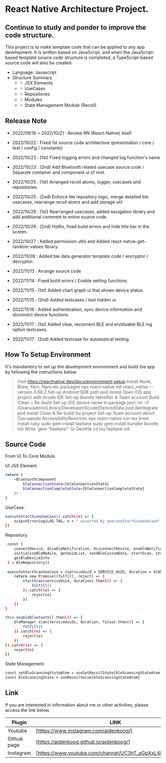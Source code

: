 # React Native Architecture Project.
## Continue to study and ponder to improve the code structure.


This project is to make template code that can be applied to any app development.
It is written based on JavaScript, and when the JavaScript-based template source code structure is completed, a TypeScript-based source code will also be created.

- Language: Javascript
- Structure Summary
    - ✨ JSX Elements
    - ✨ UseCases
    - ✨ Repositories
    - ✨ Modules
    - ✨ State Management Module (Recoil)

## Release Note

- 2022/09/16 ~ 2022/10/21 : Review RN (React-Native) itself.

- 2022/10/22 : Fixed 1st source code architecture (presentation / core / test / config / constants)
- 2022/10/23 : (1st) Fixed logging errors and changed log function's name
- 2022/10/23 : (2nd) Add Bluetooth related usecase source code / Separate container and component ui of root.
- 2022/10/25 : (1st) Arranged recoil atoms, logger, usecases and repositories.
- 2022/10/25 : (2nd) Enforce ble repository logic, merge detailed ble usecases, rearrange recoil atoms and add storage util
- 2022/10/26 : (1st) Rearranged usecases, added navigation library and add additional comment to entire source code.
- 2022/10/26 : (2nd) Hotfix, fixed build errors and hide title bar in the screen.
- 2022/10/27 : Added permission utils and Added react-native-get-random-values library.
- 2022/11/09 : Added ble data generator template code / encryptor / decryptor.
- 2022/11/13 : Arrange source code.
- 2022/11/14 : Fixed build errors / Enable setting functions.
- 2022/11/15 : (1st) Added chart graph ui that shows device status.
- 2022/11/15 : (2nd) Added testcases / test hidden ui
- 2022/11/16 : Added authentication, sync device information and diconnect device functions.
- 2022/11/17 : (1st) Added clear, reconnect BLE and en/disable BLE log option testcases.
- 2022/11/17 : (2nd) Added testcase for automatical testing.


## How To Setup Environment

It's mandantory to set up the development environment and build the app by following the instructions below:

> Visit https://reactnative.dev/docs/environment-setup
> Install Node, Brew, Yarn, Npm etc packages
> npx react-native init react_native --version 0.68.2
> Set-up Android SDK path
> pod install
> Open iOS app project with Xcode IDE
> Set-up Bundle Identifier & Team account
> Build Clean + Re-build
> Set-up iOS device name in package.json
> rm -rf /Users/admin/Library/Developer/Xcode/DerivedData
> pod deintegrate
> pod install
> Clean & Re-build ios project
> Set-up Team account about Cocoapods AccessibilityReources
> npx react-native run-ios
> brew install ruby
> sudo gem install fastlane
> sudo gem install bundler
> bundle init
> Write 'gem "fastlane"' to Gemfile
> cd ios
> fastlane init

## Source Code

From UI To Core Module.

UI JSX Element.

```sh
return (
    <BluetoothComponent
        bleConnectionState={bleConnectionState}
        bleConnectionCompleteState={bleConnectionCompleteState}
    />
)
```

UseCase.

```sh
executeStartScanUseCase().catch((e) => {
    outputErrorLog(LOG_TAG, e + " occurred by executeStartScanUseCase")
})
```

Repository.

```sh
 const {
    connectDevice, disableNotification, disconnectDevice, enableNotification,
    initializeBleModule, getUuidList, sendBleCustomData, startScan, stopScan,
    getBleDeviceInfo
 } = BleRepository()
 
 executeStartScanUseCase = (serviceUuid = SERVICE_UUID, duration = SCAN_DURATION) => {
    return new Promise((fulfill, reject) => {
        startScan(serviceUuid, duration).then(() => {
            fulfill()
        }).catch((e) => {
            reject(e)
        })
    })
}

this.enableBluetooth().then(() => {
    bleManager.scan(serviceUuids, duration, false).then(() => {
        fulfill()
    }).catch((e) => {
        reject(e)
    })
}).catch((e) => {
    reject(e)
})
```

State Management.

```sh
const setBleScanningStateAtom = useSetRecoilState(bleScanningStateAtom)
const bleScanningState = useRecoilValue(bleScanningStateAtom)
```

## Link

If you are interested in information about me or other activities, please access the link below.

| Plugin | LINK |
| ------ | ------ |
| Youtube | [https://www.instagram.com/aidenkoog/] |
| Github page | [https://aidenkoog.github.io/aidenkoog/] |
| Instagram | [https://www.youtube.com/channel/UC3hT_aGpXxL4Dygz4_tNVQA] |
